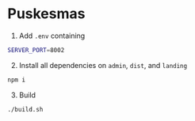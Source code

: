 # Puskesmas

1. Add `.env` containing
```sh
SERVER_PORT=8002
```

2. Install all dependencies on `admin`, `dist`, and `landing`

```sh
npm i
```

3. Build
```sh
./build.sh
```